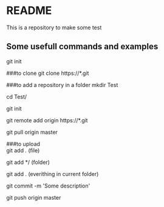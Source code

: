 # README

This is a repository to make some test

## Some usefull commands and examples

git init

###to clone
git clone https://*.git

###to add a repository in a folder
mkdir Test 

cd Test/ 

git init 

git remote add origin https://*.git 

git pull origin master 


###to upload  
git add *.* (file) 

git add */  (folder) 

git add .   (everithing in current folder) 

git commit -m 'Some description' 

git push origin master  


